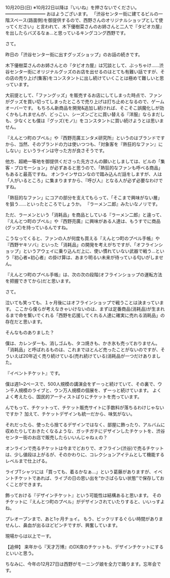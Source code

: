 10月20日(日) ※10月22日以降は『いいね』を押さないでください。
━━━━━━━━━
おはようございます。
「渋谷センター街に建てるビルの一階スペース(路面側)を御提供するので、西野さんのオリジナルショップとして使ってください」と言われて、木下優樹菜さんのお姉さんと二人で『タピオカ屋』を出したらバズるなぁ…と思っているキングコング西野です。

さて。

昨日の「渋谷センター街に出すグッズショップ」のお話の続きです。

木下優樹菜さんのお姉さんとの『タピオカ屋』は冗談として、ぶっちゃけ……渋谷センター街にオリジナルグッズのお店を出せるのはとても有難い話ですが、その店の売り上げ(集客)をコンスタントに出し続けていくことは極めて難しいと思っています。

大前提として、「ファングッズ」を販売するお店にしてしまった時点で、ファンがグッズを買い切ってしまったところで売り上げは打ち止めとなるので、ゲームオーバーです。
もちろん新商品を開発&追加し続ければ、そこそこ誤魔化しが効くかもしれませんが、どっこい、シーズンごとに買い替える『洋服』ならまだしも、少なくとも僕は『グッズ(モノ)』をコンスタントに買い続けようとは思いません。

『えんとつ町のプペル』や『西野亮廣エンタメ研究所』というのはブランドですから、当然、そのブランドの力は使いつつも、「対象客を『熱狂的なファン』にしない」というラインは守った方が良さそうです。

他方、超絶一等地を御提供くださった先方さんの願いとしましては、ビルの「集客・プロモーション」が必ずあると思うので、「熱狂的なファンも呼べる商品」もあると最高ですね。
オンラインサロンなので踏み込んだ話をしますが、人は「人がいるところ」に集まりますから、『呼び人』となる人が必ず必要なわけですね。

「熱狂的なファン」にコアの部分を支えてもらって、「そこまで興味がない層」を狙う……といったところでしょうか。
『ラーメン二郎』みたいなノリです。

ただ、ラーメンという「消耗品」を商品としている『ラーメン二郎』と違って、『えんとつ町のプペル』や『西野亮廣』に興味がある人達は、もうすでに商品(グッズ)を持っているんですね。

こうなってくると、ファンの人が何度も買える『えんとつ町のプペル手帳』や『西野ヤキソバ』といった「消耗品」の開発を考えがちですが、「オフラインショップ」というアウェイに乗り込んだ上に、使い慣れていない武器で戦う…という『初心者×初心者』の掛け算は、あまり明るい未来が待っている匂いがしません。

『えんとつ町のプペル手帳』は、次の次の段階(オフラインショップの運転方法を把握できてから)だと思います。

さて。

泣いても笑っても、１ヶ月後にはオフラインショップで戦うことは決まっています。
ここから僕らが考えなきゃいけないのは、まずは定番商品(消耗品)が生まれるまで命を繋いでくれる「西野を応援してくれる人達に確実に売れる消耗品」の存在だと思います。

そんなものありました？

僕は、カレンダーも、消しゴムも、タコ焼きも、かき氷も売っておりません。
「消耗品」と呼ばれるものは、これまでほとんど売ったことがないのですが、そういえば20年近く売り続けている(売れ続けている)消耗品が一つだけありました。

『イベントチケット』です。

僕は週1~2ペースで、500人規模の講演会をずーっと続けていて、その裏で、ウン千人規模のライブと、ウン万人規模の個展を、ずーっと続けています。
よくよく考えたら、国民的アーティストばりにチケットを売っています。

んでもって、チケットって、チケット販売サイトに手数料が落ちるわけじゃないですか？
加えて、チケットデザインも統一だから、味気がない。

それだったら、使ったら捨てるデザインではなく、部屋に飾ったり、アルバムに収めたりしておきたくなるような、ガッチガチにデザインしたチケットを、渋谷センター街のお店で販売したらいいんじゃねぇの？

オンラインで売るチケットは今までどおりで、オフライン(渋谷)で売るチケットは、少し値段は上がるが、そのかわりに、コレクションアイテムとして機能するレベルまで仕上げる。

ライブTシャツには「買っても、着るかなぁ…」という葛藤がありますが、イベントチケットであれば、ライブの日の思い出を“かさばらない状態”で保存しておくことができます。

飾っておける『デザインチケット』という可能性は結構あると思います。
そのチケットに『えんとつ町のプペル』がデザインされていたりすると、いいっすよね。

プレオープンまで、あと1ヶ月チョイ。
もう、ビックリするぐらい時間がありませんし、鼻血が出るほどピンチですが、興奮しています。

現場からは以上でーす。

【追伸】
来年から『天才万博』のDX席のチケットも、デザインチケットにするといいと思う。

ちなみに、今年の12月27日は西野がモーニング娘を全力で踊ります。忘年会です。
